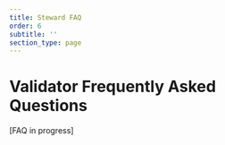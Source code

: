 ```yaml
---
title: Steward FAQ
order: 6
subtitle: ''
section_type: page
---
```


# Validator Frequently Asked Questions

[FAQ in progress]

